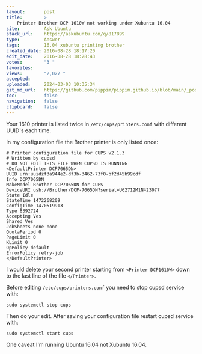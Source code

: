 ```yaml
---
layout:       post
title:        >
    Printer Brother DCP 1610W not working under Xubuntu 16.04
site:         Ask Ubuntu
stack_url:    https://askubuntu.com/q/817899
type:         Answer
tags:         16.04 xubuntu printing brother
created_date: 2016-08-28 18:17:20
edit_date:    2016-08-28 18:28:43
votes:        "3 "
favorites:    
views:        "2,027 "
accepted:     
uploaded:     2024-03-03 10:35:34
git_md_url:   https://github.com/pippim/pippim.github.io/blob/main/_posts/2016/2016-08-28-Printer-Brother-DCP-1610W-not-working-under-Xubuntu-16.04.md
toc:          false
navigation:   false
clipboard:    false
---
```


Your 1610 printer is listed twice in `/etc/cups/printers.conf` with different UUID's each time.

In my configuration file the Brother printer is only listed once:

``` 
# Printer configuration file for CUPS v2.1.3
# Written by cupsd
# DO NOT EDIT THIS FILE WHEN CUPSD IS RUNNING
<DefaultPrinter DCP7065DN>
UUID urn:uuidzf3a944e2-df3b-3462-73f0-bf2d45b99cdf
Info DCP7065DN
MakeModel Brother DCP7065DN for CUPS
DeviceURI usb://Brother/DCP-7065DN?serial=U62712M1N423077
State Idle
StateTime 1472268209
ConfigTime 1470519913
Type 8392724
Accepting Ves
Shared Ves
JobSheets none none
QuotaPeriod 0
PageLimit 0
KLimit 0
OpPolicy default
ErrorPolicy retry-job
</DefaultPrinter>
```

I would delete your second printer starting from `<Printer DCP1610W>` down to the last line of the file `</Printer>`.

Before editing `/etc/cups/printers.conf` you need to stop cupsd service with:

``` 
sudo systemctl stop cups
```

Then do your edit. After saving your configuration file restart cupsd service with:

``` 
sudo systemctl start cups
```

One caveat I'm running Ubuntu 16.04 not Xubuntu 16.04.


  [1]: https://i.stack.imgur.com/fnleS.png
